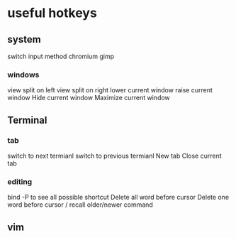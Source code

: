 # useful hotkeys

## system
<Super-space>	    switch input method
<ctrl-alt-c>	    chromium
<ctrl-alt-g>	    gimp

### windows 
<Alt-H>		    view split on left
<Alt-L>		    view split on right
<Alt-J>		    lower current window
<Alt-K>		    raise current window
<Alt-0>		    Hide current window
<Alt-F>		    Maximize current window

## Terminal
### tab
<ctrl-space>	    switch to next termianl
<ctrl-shift-space>  switch to previous termianl
<Ctrl-Shift-T>	    New tab
<Ctrl-Shift-W>	    Close current tab

### editing
bind -P		    to see all possible shortcut
<Ctrl-U>	    Delete all word before cursor
<Ctrl-W>	    Delete one word before cursor
<Up>/<Down>	    recall older/newer command


## vim
